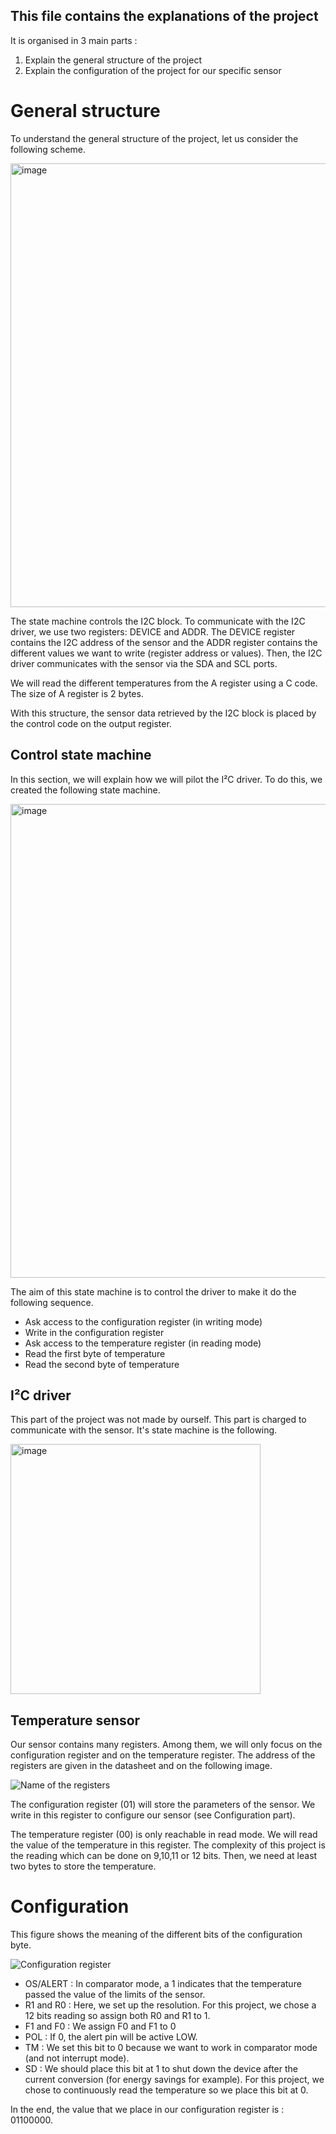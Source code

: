 ## This file contains the explanations of the project

It is organised in 3 main parts :
1. Explain the general structure of the project
2. Explain the configuration of the project for our specific sensor


# General structure

To understand the general structure of the project, let us consider the following scheme.  

<img width="710" alt="image" src="https://user-images.githubusercontent.com/82041018/117319862-fd66ec00-ae8b-11eb-97ce-d675e851e096.png">

The state machine controls the I2C block. To communicate with the I2C driver, we use two registers: DEVICE and ADDR. The DEVICE register contains the I2C address of the sensor and the ADDR register contains the different values we want to write (register address or values). 
Then, the I2C driver communicates with the sensor via the SDA and SCL ports.

We will read the different temperatures from the A register using a C code. The size of A register is 2 bytes.

With this structure, the sensor data retrieved by the I2C block is placed by the control code on the output register.


## Control state machine
In this section, we will explain how we will pilot the I²C driver. To do this, we created the following state machine. 

<img width="758" alt="image" src="https://user-images.githubusercontent.com/82041018/117322110-01940900-ae8e-11eb-86e2-d9c6a5bb7ddf.png">

The aim of this state machine is to control the driver to make it do the following sequence.
* Ask access to the configuration register (in writing mode)
* Write in the configuration register
* Ask access to the temperature register (in reading mode)
* Read the first byte of temperature
* Read the second byte of temperature

## I²C driver
This part of the project was not made by ourself. This part is charged to communicate with the sensor. It's state machine is the following.

<img width="400" alt="image" src="https://user-images.githubusercontent.com/81489863/117325002-9ef03c80-ae90-11eb-94b8-64418adf2483.png">

## Temperature sensor
Our sensor contains many registers. Among them, we will only focus on the configuration register and on the temperature register. The address of the registers are given in the datasheet and on the following image. 

![Name of the registers](https://user-images.githubusercontent.com/81489863/117309529-c809d080-ae82-11eb-95a3-3eadd410cb91.png)

The configuration register (01) will store the parameters of the sensor. We write in this register to configure our sensor (see Configuration part). 

The temperature register (00) is only reachable in read mode. We will read the value of the temperature in this register. The complexity of this project is the reading which can be done on 9,10,11 or 12 bits. Then, we need at least two bytes to store the temperature. 




# Configuration 

 This figure shows the meaning of the different bits of the configuration byte.

![Configuration register](https://user-images.githubusercontent.com/81489863/117314000-aad70100-ae86-11eb-8886-ca99b38e1b78.png)

* OS/ALERT : In comparator mode, a 1 indicates that the temperature passed the value of the limits of the sensor.
* R1 and R0 : Here, we set up the resolution. For this project, we chose a 12 bits reading so assign both R0 and R1 to 1.
* F1 and F0 : We assign F0 and F1 to 0
* POL : If 0, the alert pin will be active LOW. 
* TM : We set this bit to 0 because we want to work in comparator mode (and not interrupt mode). 
* SD : We should place this bit at 1 to shut down the device after the current conversion (for energy savings for example). For this project, we chose to continuously read the temperature so we place this bit at 0. 

In the end, the value that we place in our configuration register is  : 01100000.


